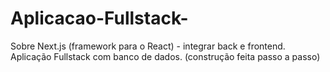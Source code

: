 # Aplicacao-Fullstack-
Sobre Next.js (framework para o React) - integrar back e frontend. Aplicação Fullstack com banco de dados. (construção feita passo a passo)
